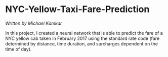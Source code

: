# NYC-Yellow-Taxi-Fare-Prediction

_Written by Michael Kamkar_

In this project, I created a neural network that is able to predict the fare of a NYC yellow cab taken in February 2017 using the standard rate code (fare determined by distance, time duration, and surcharges dependent on the time of day).
